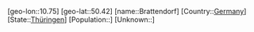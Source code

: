 ﻿---
location: [50.42,10.75]
type: City
tags:
- geo/City


SpocWebEntityId: 29320
isDeleted: false
confidential: public

---
[geo-lon::10.75]
[geo-lat::50.42]
[name::Brattendorf]
[Country::[Germany](geo/Continent/Europe/Germany.md)]
[State::[Thüringen](geo/Continent/Europe/Germany/Th%C3%BCringen.md)]
[Population::]
[Unknown::]


